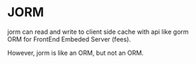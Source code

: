 # JORM
jorm can read and write to client side cache with api like gorm  
ORM for FrontEnd Embeded Server (fees).  
  
However, jorm is like an ORM, but not an ORM.  
